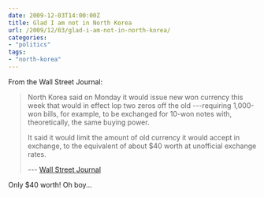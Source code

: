 ```yaml
---
date: 2009-12-03T14:00:00Z
title: Glad I am not in North Korea
url: /2009/12/03/glad-i-am-not-in-north-korea/
categories:
- "politics"
tags:
- "north-korea"
---
```


From the Wall Street Journal:

> North Korea said on Monday it would issue new won currency this week that would in effect lop two zeros off the old ---requiring 1,000-won bills, for example, to be exchanged for 10-won notes with, theoretically, the same buying power.
> 
> It said it would limit the amount of old currency it would accept in exchange, to the equivalent of about $40 worth at unofficial exchange rates.
> 
> --- <a href="http://online.wsj.com/article/SB125975276400572645.html">Wall Street Journal</a>

Only $40 worth! Oh boy...
